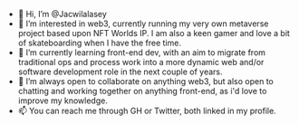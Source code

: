 - 👋 Hi, I’m @Jacwilalasey
- 👀 I’m interested in web3, currently running my very own metaverse project based upon NFT Worlds IP. I am also a keen gamer and love a bit of skateboarding when I have the free time. 
- 🌱 I’m currently learning front-end dev, with an aim to migrate from traditional ops and process work into a more dynamic web and/or software development role in the next couple of years.
- 💞️ I’m always open to collaborate on anything web3, but also open to chatting and working together on anything front-end, as i'd love to improve my knowledge.
- 📫 You can reach me through GH or Twitter, both linked in my profile. 

<!---
Jacwilalasey/Jacwilalasey is a ✨ special ✨ repository because its `README.md` (this file) appears on your GitHub profile.
You can click the Preview link to take a look at your changes.
--->
